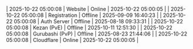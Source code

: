 | 2025-10-22 05:00:08 | Website | Online | 2025-10-22 05:00:05 |
| 2025-10-22 05:00:08 | Registration | Offline | 2025-09-09 16:40:23 |
| 2025-10-22 05:00:08 | Auth Server | Offline | 2025-08-18 09:33:31 |
| 2025-10-22 05:00:08 | Kezan (PvE) | Offline | 2025-10-11 12:51:30 |
| 2025-10-22 05:00:08 | Gurubashi (PvP) | Offline | 2025-08-23 21:44:06 |
| 2025-10-22 05:00:08 | Cloudflare | Online | 2025-10-22 05:00:05 |
